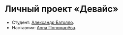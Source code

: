 # Личный проект «Девайс»

* Студент: [Александр Батолло](https://htmlacademy.ru/profile/batollo).
* Наставник: [Анна Пономарёва](https://htmlacademy.ru/profile/id153610).
